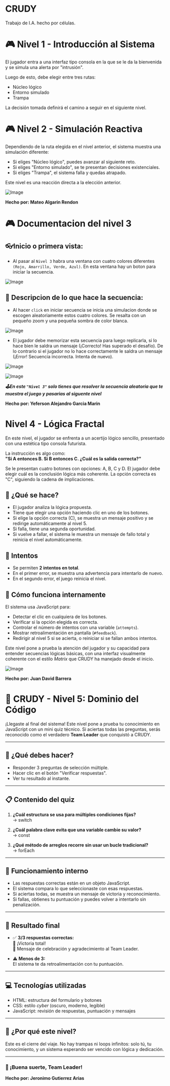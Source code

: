 # CRUDY
Trabajo de I.A. hecho por células.

# 🎮 Nivel 1 - Introducción al Sistema

El jugador entra a una interfaz tipo consola en la que se le da la bienvenida y se simula una alerta por "intrusión".

Luego de esto, debe elegir entre tres rutas:
- Núcleo lógico
- Entorno simulado
- Trampa

La decisión tomada definirá el camino a seguir en el siguiente nivel.

# 🎮 Nivel 2 - Simulación Reactiva

Dependiendo de la ruta elegida en el nivel anterior, el sistema muestra una simulación diferente:

- Si eliges "Núcleo lógico", puedes avanzar al siguiente reto.
- Si eliges "Entorno simulado", se te presentan decisiones existenciales.
- Si eliges "Trampa", el sistema falla y quedas atrapado.

Este nivel es una reacción directa a la elección anterior.

![Image](https://github.com/user-attachments/assets/e46faea9-1eb0-4f9e-b1a3-82e15cf9a9e4)

**Hecho por: Mateo Algarin Rendon**


# 🎮 Documentacion del nivel 3

## 👓Inicio o primera vista:
- Al pasar al `Nivel 3` habra una ventana con cuatro colores diferentes `(Rojo, Amarrillo, Verde, Azul)`. En esta ventana hay un boton para iniciar la secuencia.

![Image](https://github.com/user-attachments/assets/8ebfbf8c-87f7-442e-8a50-9716aada0cef)


## 🧾 Descripcion de lo que hace la secuencia:
- Al hacer `click` en iniciar secuencia se inicia una simulacion donde se escogen aleatoriamente estos cuatro colores. Se resalta con un pequeño zoom y
una pequeña sombra de color blanca.

![Image](https://github.com/user-attachments/assets/a16396ff-061a-4ffd-a24f-dcdda65b1a99)


- El jugador debe memorizar esta secuencia para luego replicarla, si lo hace bien le saldra un mensaje (¡Correcto! Has superado el desafío). De lo contrario si el 
jugador no lo hace correctamente le saldra un mensaje (¡Error! Secuencia incorrecta. Intenta de nuevo).

![Image](https://github.com/user-attachments/assets/efa108cd-d59e-4630-90cc-b7630f71fff2)

![Image](https://github.com/user-attachments/assets/00c46c76-c9f2-4b02-83ef-94825e3ed701)

***🕹️En este `"Nivel 3"` solo tienes que resolver la secuencia aleatoria que te muestra el juego y pasarias al siguente nivel***

**Hecho por: Yeferson Alejandro Garcia Marin**

# Nivel 4 - Lógica Fractal

En este nivel, el jugador se enfrenta a un acertijo lógico sencillo, presentado con una estética tipo consola futurista.

La instrucción es algo como:  
**"Si A entonces B. Si B entonces C. ¿Cuál es la salida correcta?"**

Se le presentan cuatro botones con opciones: A, B, C y D. El jugador debe elegir cuál es la conclusión lógica más coherente. La opción correcta es "C", siguiendo la cadena de implicaciones.

## 🧠 ¿Qué se hace?

- El jugador analiza la lógica propuesta.
- Tiene que elegir una opción haciendo clic en uno de los botones.
- Si elige la opción correcta (C), se muestra un mensaje positivo y se redirige automáticamente al nivel 5.
- Si falla, tiene una segunda oportunidad.
- Si vuelve a fallar, el sistema le muestra un mensaje de fallo total y reinicia el nivel automáticamente.

## 🔁 Intentos

- Se permiten **2 intentos en total**.
- En el primer error, se muestra una advertencia para intentarlo de nuevo.
- En el segundo error, el juego reinicia el nivel.

## 🧪 Cómo funciona internamente

El sistema usa JavaScript para:
- Detectar el clic en cualquiera de los botones.
- Verificar si la opción elegida es correcta.
- Controlar el número de intentos con una variable (`attempts`).
- Mostrar retroalimentación en pantalla (`#feedback`).
- Redirigir al nivel 5 si se acierta, o reiniciar si se fallan ambos intentos.

Este nivel pone a prueba la atención del jugador y su capacidad para entender secuencias lógicas básicas, con una interfaz visualmente coherente con el estilo *Matrix* que CRUDY ha manejado desde el inicio.

![Image](https://github.com/user-attachments/assets/d8f609fb-7914-4e23-af92-0c1c96514517)

**Hecho por: Juan David Barrera**

# 🧠 CRUDY - Nivel 5: Dominio del Código

¡Llegaste al final del sistema! Este nivel pone a prueba tu conocimiento en JavaScript con un mini quiz técnico. Si aciertas todas las preguntas, serás reconocido como el verdadero **Team Leader** que conquistó a CRUDY.

---

## 🎯 ¿Qué debes hacer?

- Responder 3 preguntas de selección múltiple.
- Hacer clic en el botón "Verificar respuestas".
- Ver tu resultado al instante.

---

## 📋 Contenido del quiz

1. **¿Cuál estructura se usa para múltiples condiciones fijas?**  
   → switch

2. **¿Cuál palabra clave evita que una variable cambie su valor?**  
   → const

3. **¿Qué método de arreglos recorre sin usar un bucle tradicional?**  
   → forEach

---

## 🧪 Funcionamiento interno

- Las respuestas correctas están en un objeto JavaScript.
- El sistema compara lo que seleccionaste con esas respuestas.
- Si aciertas todas, se muestra un mensaje de victoria y reconocimiento.
- Si fallas, obtienes tu puntuación y puedes volver a intentarlo sin penalización.

---

## 🧾 Resultado final

- ✅ **3/3 respuestas correctas:**  
  🎉 ¡Victoria total!  
  💚 Mensaje de celebración y agradecimiento al Team Leader.

- ⚠️ **Menos de 3:**  
  El sistema te da retroalimentación con tu puntuación.

---

## 💻 Tecnologías utilizadas

- HTML: estructura del formulario y botones
- CSS: estilo *cyber* (oscuro, moderno, legible)
- JavaScript: revisión de respuestas, puntuación y mensajes

---

## 🧠 ¿Por qué este nivel?

Este es el cierre del viaje. No hay trampas ni loops infinitos: solo tú, tu conocimiento, y un sistema esperando ser vencido con lógica y dedicación.

---

### 👑 ¡Buena suerte, Team Leader!

**Hecho por: Jeronimo Gutierrez Arias**
